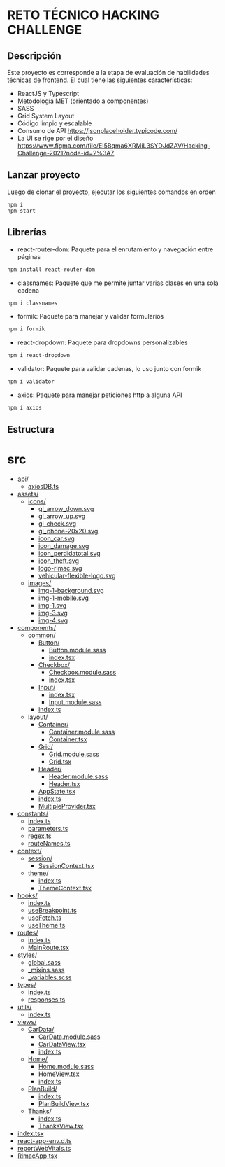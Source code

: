 # RETO TÉCNICO HACKING CHALLENGE

## Descripción

Este proyecto es corresponde a la etapa de evaluación de habilidades técnicas de frontend.
El cual tiene las siguientes características:

* ReactJS y Typescript
* Metodología MET (orientado a componentes)
* SASS
* Grid System Layout
* Código limpio y escalable
* Consumo de API https://jsonplaceholder.typicode.com/
* La UI se rige por el diseño https://www.figma.com/file/EI5Bqma6XRMiL3SYDJdZAV/Hacking-Challenge-2021?node-id=2%3A7

## Lanzar proyecto

Luego de clonar el proyecto, ejecutar los siguientes comandos en orden
```
npm i
npm start
```

## Librerías

* react-router-dom: Paquete para el enrutamiento y navegación entre páginas

```js
npm install react-router-dom
```
* classnames: Paquete que me permite juntar varias clases en una sola cadena

```js
npm i classnames
```
* formik: Paquete para manejar y validar formularios

```js
npm i formik
```
* react-dropdown: Paquete para dropdowns personalizables

```js
npm i react-dropdown
```
* validator: Paquete para validar cadenas, lo uso junto con formik

```js
npm i validator
```
* axios: Paquete para manejar peticiones http a alguna API

```js
npm i axios
```


## Estructura

# src

* [api/](.\src\api)
  * [axiosDB.ts](.\src\api\axiosDB.ts)
* [assets/](.\src\assets)
  * [icons/](.\src\assets\icons)
    * [gl_arrow_down.svg](.\src\assets\icons\gl_arrow_down.svg)
    * [gl_arrow_up.svg](.\src\assets\icons\gl_arrow_up.svg)
    * [gl_check.svg](.\src\assets\icons\gl_check.svg)
    * [gl_phone-20x20.svg](.\src\assets\icons\gl_phone-20x20.svg)
    * [icon_car.svg](.\src\assets\icons\icon_car.svg)
    * [icon_damage.svg](.\src\assets\icons\icon_damage.svg)
    * [icon_perdidatotal.svg](.\src\assets\icons\icon_perdidatotal.svg)
    * [icon_theft.svg](.\src\assets\icons\icon_theft.svg)
    * [logo-rimac.svg](.\src\assets\icons\logo-rimac.svg)
    * [vehicular-flexible-logo.svg](.\src\assets\icons\vehicular-flexible-logo.svg)
  * [images/](.\src\assets\images)
    * [img-1-background.svg](.\src\assets\images\img-1-background.svg)
    * [img-1-mobile.svg](.\src\assets\images\img-1-mobile.svg)
    * [img-1.svg](.\src\assets\images\img-1.svg)
    * [img-3.svg](.\src\assets\images\img-3.svg)
    * [img-4.svg](.\src\assets\images\img-4.svg)
* [components/](.\src\components)
  * [common/](.\src\components\common)
    * [Button/](.\src\components\common\Button)
      * [Button.module.sass](.\src\components\common\Button\Button.module.sass)
      * [index.tsx](.\src\components\common\Button\index.tsx)
    * [Checkbox/](.\src\components\common\Checkbox)
      * [Checkbox.module.sass](.\src\components\common\Checkbox\Checkbox.module.sass)
      * [index.tsx](.\src\components\common\Checkbox\index.tsx)
    * [Input/](.\src\components\common\Input)
      * [index.tsx](.\src\components\common\Input\index.tsx)
      * [Input.module.sass](.\src\components\common\Input\Input.module.sass)
    * [index.ts](.\src\components\common\index.ts)
  * [layout/](.\src\components\layout)
    * [Container/](.\src\components\layout\Container)
      * [Container.module.sass](.\src\components\layout\Container\Container.module.sass)
      * [Container.tsx](.\src\components\layout\Container\Container.tsx)
    * [Grid/](.\src\components\layout\Grid)
      * [Grid.module.sass](.\src\components\layout\Grid\Grid.module.sass)
      * [Grid.tsx](.\src\components\layout\Grid\Grid.tsx)
    * [Header/](.\src\components\layout\Header)
      * [Header.module.sass](.\src\components\layout\Header\Header.module.sass)
      * [Header.tsx](.\src\components\layout\Header\Header.tsx)
    * [AppState.tsx](.\src\components\layout\AppState.tsx)
    * [index.ts](.\src\components\layout\index.ts)
    * [MultipleProvider.tsx](.\src\components\layout\MultipleProvider.tsx)
* [constants/](.\src\constants)
  * [index.ts](.\src\constants\index.ts)
  * [parameters.ts](.\src\constants\parameters.ts)
  * [regex.ts](.\src\constants\regex.ts)
  * [routeNames.ts](.\src\constants\routeNames.ts)
* [context/](.\src\context)
  * [session/](.\src\context\session)
    * [SessionContext.tsx](.\src\context\session\SessionContext.tsx)
  * [theme/](.\src\context\theme)
    * [index.ts](.\src\context\theme\index.ts)
    * [ThemeContext.tsx](.\src\context\theme\ThemeContext.tsx)
* [hooks/](.\src\hooks)
  * [index.ts](.\src\hooks\index.ts)
  * [useBreakpoint.ts](.\src\hooks\useBreakpoint.ts)
  * [useFetch.ts](.\src\hooks\useFetch.ts)
  * [useTheme.ts](.\src\hooks\useTheme.ts)
* [routes/](.\src\routes)
  * [index.ts](.\src\routes\index.ts)
  * [MainRoute.tsx](.\src\routes\MainRoute.tsx)
* [styles/](.\src\styles)
  * [global.sass](.\src\styles\global.sass)
  * [_mixins.sass](.\src\styles\_mixins.sass)
  * [_variables.scss](.\src\styles\_variables.scss)
* [types/](.\src\types)
  * [index.ts](.\src\types\index.ts)
  * [responses.ts](.\src\types\responses.ts)
* [utils/](.\src\utils)
  * [index.ts](.\src\utils\index.ts)
* [views/](.\src\views)
  * [CarData/](.\src\views\CarData)
    * [CarData.module.sass](.\src\views\CarData\CarData.module.sass)
    * [CarDataView.tsx](.\src\views\CarData\CarDataView.tsx)
    * [index.ts](.\src\views\CarData\index.ts)
  * [Home/](.\src\views\Home)
    * [Home.module.sass](.\src\views\Home\Home.module.sass)
    * [HomeView.tsx](.\src\views\Home\HomeView.tsx)
    * [index.ts](.\src\views\Home\index.ts)
  * [PlanBuild/](.\src\views\PlanBuild)
    * [index.ts](.\src\views\PlanBuild\index.ts)
    * [PlanBuildView.tsx](.\src\views\PlanBuild\PlanBuildView.tsx)
  * [Thanks/](.\src\views\Thanks)
    * [index.ts](.\src\views\Thanks\index.ts)
    * [ThanksView.tsx](.\src\views\Thanks\ThanksView.tsx)
* [index.tsx](.\src\index.tsx)
* [react-app-env.d.ts](.\src\react-app-env.d.ts)
* [reportWebVitals.ts](.\src\reportWebVitals.ts)
* [RimacApp.tsx](.\src\RimacApp.tsx)
